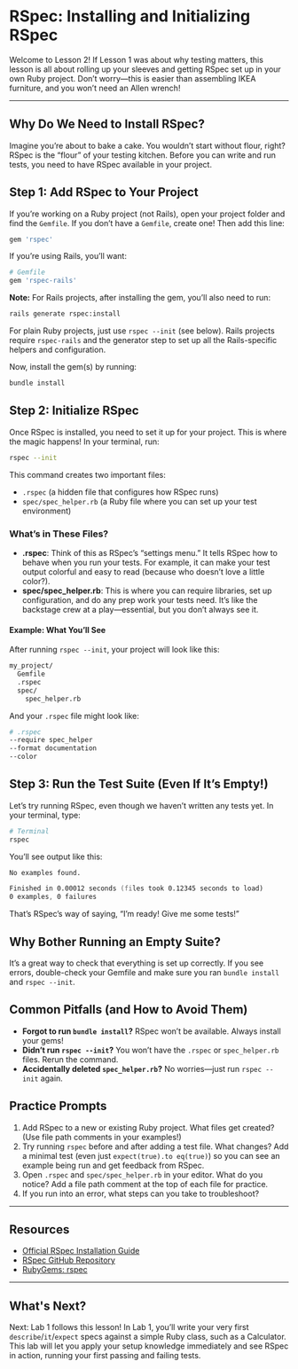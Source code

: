 # RSpec: Installing and Initializing RSpec

Welcome to Lesson 2! If Lesson 1 was about why testing matters, this lesson is all about rolling up your sleeves and getting RSpec set up in your own Ruby project. Don’t worry—this is easier than assembling IKEA furniture, and you won’t need an Allen wrench!

---

## Why Do We Need to Install RSpec?

Imagine you’re about to bake a cake. You wouldn’t start without flour, right? RSpec is the “flour” of your testing kitchen. Before you can write and run tests, you need to have RSpec available in your project.

## Step 1: Add RSpec to Your Project

If you’re working on a Ruby project (not Rails), open your project folder and find the `Gemfile`. If you don’t have a `Gemfile`, create one! Then add this line:

```ruby
gem 'rspec'
```

If you’re using Rails, you’ll want:

```ruby
# Gemfile
gem 'rspec-rails'
```

**Note:** For Rails projects, after installing the gem, you’ll also need to run:

```zsh
rails generate rspec:install
```

For plain Ruby projects, just use `rspec --init` (see below). Rails projects require `rspec-rails` and the generator step to set up all the Rails-specific helpers and configuration.

Now, install the gem(s) by running:

```zsh
bundle install
```

## Step 2: Initialize RSpec

Once RSpec is installed, you need to set it up for your project. This is where the magic happens! In your terminal, run:

```zsh
rspec --init
```

This command creates two important files:

- `.rspec` (a hidden file that configures how RSpec runs)
- `spec/spec_helper.rb` (a Ruby file where you can set up your test environment)

### What’s in These Files?

- **.rspec**: Think of this as RSpec’s “settings menu.” It tells RSpec how to behave when you run your tests. For example, it can make your test output colorful and easy to read (because who doesn’t love a little color?).
- **spec/spec_helper.rb**: This is where you can require libraries, set up configuration, and do any prep work your tests need. It’s like the backstage crew at a play—essential, but you don’t always see it.

#### Example: What You’ll See

After running `rspec --init`, your project will look like this:

```zsh
my_project/
  Gemfile
  .rspec
  spec/
    spec_helper.rb
```

And your `.rspec` file might look like:

```zsh
# .rspec
--require spec_helper
--format documentation
--color
```

## Step 3: Run the Test Suite (Even If It’s Empty!)

Let’s try running RSpec, even though we haven’t written any tests yet. In your terminal, type:

```zsh
# Terminal
rspec
```

You’ll see output like this:

```zsh
No examples found.

Finished in 0.00012 seconds (files took 0.12345 seconds to load)
0 examples, 0 failures
```

That’s RSpec’s way of saying, “I’m ready! Give me some tests!”

## Why Bother Running an Empty Suite?

It’s a great way to check that everything is set up correctly. If you see errors, double-check your Gemfile and make sure you ran `bundle install` and `rspec --init`.

## Common Pitfalls (and How to Avoid Them)

- **Forgot to run `bundle install`?** RSpec won’t be available. Always install your gems!
- **Didn’t run `rspec --init`?** You won’t have the `.rspec` or `spec_helper.rb` files. Rerun the command.
- **Accidentally deleted `spec_helper.rb`?** No worries—just run `rspec --init` again.

## Practice Prompts

1. Add RSpec to a new or existing Ruby project. What files get created? (Use file path comments in your examples!)
2. Try running `rspec` before and after adding a test file. What changes? Add a minimal test (even just `expect(true).to eq(true)`) so you can see an example being run and get feedback from RSpec.
3. Open `.rspec` and `spec/spec_helper.rb` in your editor. What do you notice? Add a file path comment at the top of each file for practice.
4. If you run into an error, what steps can you take to troubleshoot?

---

## Resources

- [Official RSpec Installation Guide](https://relishapp.com/rspec/rspec-core/v/3-10/docs/gettingstarted)
- [RSpec GitHub Repository](https://github.com/rspec/rspec)
- [RubyGems: rspec](https://rubygems.org/gems/rspec)

---

## What's Next?

Next: Lab 1 follows this lesson! In Lab 1, you’ll write your very first `describe`/`it`/`expect` specs against a simple Ruby class, such as a Calculator. This lab will let you apply your setup knowledge immediately and see RSpec in action, running your first passing and failing tests.
